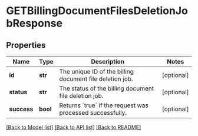 # GETBillingDocumentFilesDeletionJobResponse

## Properties
Name | Type | Description | Notes
------------ | ------------- | ------------- | -------------
**id** | **str** | The unique ID of the billing document file deletion job.  | [optional] 
**status** | **str** | The status of the billing document file deletion job.  | [optional] 
**success** | **bool** | Returns &#x60;true&#x60; if the request was processed successfully. | [optional] 

[[Back to Model list]](../README.md#documentation-for-models) [[Back to API list]](../README.md#documentation-for-api-endpoints) [[Back to README]](../README.md)


